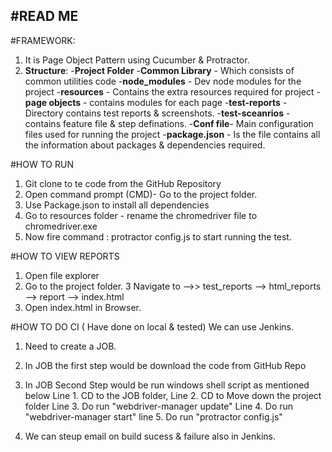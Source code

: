 #READ ME
------------------------------
#FRAMEWORK: 

1. It is Page Object Pattern using Cucumber & Protractor. 
2. **Structure**:
   -**Project Folder**
        -**Common Library** - Which consists of common utilities code
        -**node_modules** - Dev node modules for the project
        -**resources** - Contains the extra resources required for project
        -**page objects** - contains modules for each page 
        -**test-reports** - Directory contains test reports & screenshots. 
        -**test-sceanrios** - contains feature file & step definations. 
     -**Conf file**- Main configuration files used for running the project
     -**package.json** - Is the file contains all the information about packages & dependencies required. 
     

#HOW TO RUN
1. Git clone to te code from the GitHub Repository
2. Open command prompt (CMD)- Go to the project folder. 
3. Use Package.json to install all dependencies 
4. Go to resources folder - rename the chromedriver file to chromedriver.exe
4. Now fire command : protractor config.js to start running the test. 


#HOW TO VIEW REPORTS
1. Open file explorer
2. Go to the project folder.
3  Navigate to -->> test_reports --> html_reports --> report --> index.html
4. Open index.html in Browser. 


#HOW TO DO CI ( Have done on local & tested)
We can use Jenkins.
1. Need to create a JOB. 
2. In JOB the first step would be download the code from GitHub Repo
3. In JOB Second Step would be run windows shell script as mentioned below
    Line 1. CD to the JOB folder, 
    Line 2. CD to Move down the project folder
    Line 3. Do run "webdriver-manager update"
    Line 4. Do run "webdriver-manager start"
    line 5. Do run "protractor config.js"
  
4. We can steup email on build sucess & failure also in Jenkins. 